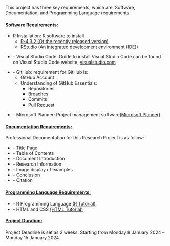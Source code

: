 <!-- Starting Reqiurement Documentation -->
<!DOCTYPE html>
<html lang="en">
<head>
    <meta charset="UTF-8">
    <meta name="viewport" content="width=device-width, initial-scale=1.0">
    <title>Project Requirement</title>
</head>

<!--Adding Content to Page-->
<body>
    <p>This project has three key requirements, which are: Software, Documentation, and Programming Language requirements.</p>

<h4>Software Requirements:</h4>
    <ul>
    <li>R Installation: R software to install
        <ul>
            <li><a href="https://cran.r-project.org/bin/windows/base/">R-4.3.2 (Or the recently released version)</a></li>
            <li><a href="https://posit.co/download/rstudio-desktop/">RStudio (An integrated development environment (IDE))</a></li>
        </ul>
    </li>
    </ul>

<ul>
    <li style ="margin-top: 10px">-  Visual Studio Code: Guide to install Visual Studio Code can be found on Visual Studio Code website, <a href="https://code.visualstudio.com/docs/setup/windows">visualstudio.com</a>
    </li>
</ul>
<ul>
    <li style ="margin-top: 10px">-  GitHub: requirement for GitHub is:  
        <ul>
           <li>GitHub Account</li>
           <li>Understanding of GitHub Essentials:
                <ul>
                <li>Repositories</li>
                <li>Breaches</li>
                <li>Commits</li>
                <li>Pull Request</li>
                </ul>
            </li>
        </ul>
   </li>
</ul>
<ul>
    <li style ="margin-top: 10px">-	 Microsoft Planner: Project management software<a href="https://www.youtube.com/watch?v=nn0S9KPbN84&t=15s">(Microsoft Planner)</a></li>
</ul>

<h4><b><u>Documentation Requirements:</u></b></h4>
<p>Professional Documentation for this Research Project is as follow:</p>
<ul>
  <li>-	 Title Page</li>
  <li>-	 Table of Contents</li>
  <li>-	 Document Introduction</li>
  <li>-	 Research Information</li>
  <li>-	 Image display of examples</li>
  <li>-	 Conclusion</li>
  <li>-	 Citation</li>
</ul>

<h4><b><u>Programming Language Requirements:</u></b></h4>
<ul>
    <li>-	 R Programming Language <a href="https://www.w3schools.com/r/default.asp">(R Tutorial)</a></li>
     <li>-	 HTML and CSS <a href="https://www.w3schools.com/html/default.asp">(HTML Tutorial)</a></li>
</ul>

<h4><b><u>Project Duration:</u></b></h4>
<p>Project Deadline is set as 2 weeks. Starting from Monday 8 January 2024 – Monday 15 January 2024.</p>
</body>
</html>